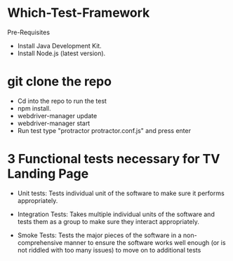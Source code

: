 # Which-Test-Framework

Pre-Requisites
* Install Java Development Kit.
* Install Node.js (latest version).

# git clone the repo

* Cd into the repo to run the test
* npm install.
* webdriver-manager update
* webdriver-manager start
* Run test type "protractor protractor.conf.js" and press enter 


# 3 Functional tests necessary for TV Landing Page

* Unit tests: Tests individual unit of the software to make sure it performs appropriately.

* Integration Tests: Takes multiple individual units of the software and tests them as a group to make sure they interact
  appropriately.


* Smoke Tests: Tests the major pieces of the software in a non-comprehensive manner to ensure the software works well enough
  (or is not riddled with too many issues) to move on to additional tests
